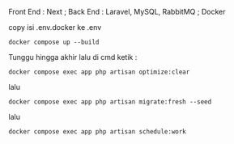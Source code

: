 Front End : Next ; Back End : Laravel, MySQL, RabbitMQ ; Docker </br>

copy isi .env.docker ke .env

```
docker compose up --build
```

Tunggu hingga akhir lalu di cmd ketik :

```
docker compose exec app php artisan optimize:clear
```

lalu 

```
docker compose exec app php artisan migrate:fresh --seed
```
lalu

```
docker compose exec app php artisan schedule:work
```